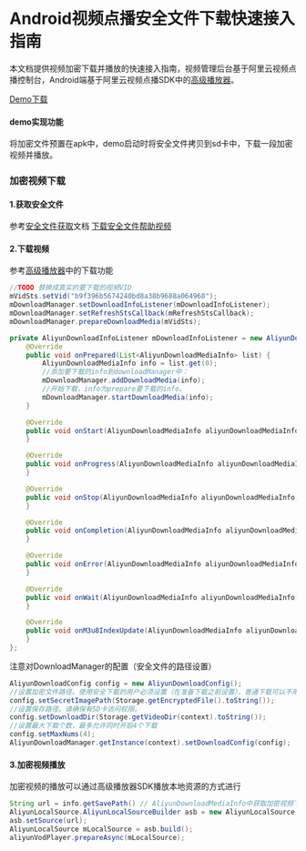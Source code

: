 # Android视频点播安全文件下载快速接入指南

本文档提供视频加密下载并播放的快速接入指南，视频管理后台基于阿里云视频点播控制台，Android端基于阿里云视频点播SDK中的[高级播放器](https://help.aliyun.com/document_detail/61910.html?spm=a2c4g.11186623.6.683.QSC6ZP)。

[Demo下载](./res/alisafeplayer-master.zip)

#### demo实现功能
将加密文件预置在apk中，demo启动时将安全文件拷贝到sd卡中，下载一段加密视频并播放。

### 加密视频下载
#### 1.获取安全文件
参考[安全文件获取](https://help.aliyun.com/document_detail/57920.html?spm=a2c4g.11186623.2.9.sHzlGa)文档
[下载安全文件帮助视频](./res/file_download.m4v)
#### 2.下载视频
参考[高级播放器](https://help.aliyun.com/document_detail/61910.html?spm=a2c4g.11186623.6.683.QSC6ZP)中的下载功能

```java
//TODO 替换成真实的要下载的视频VID
mVidSts.setVid("b9f396b5674240bd8a38b9688a064968");
mDownloadManager.setDownloadInfoListener(mDownloadInfoListener);
mDownloadManager.setRefreshStsCallback(mRefreshStsCallback);
mDownloadManager.prepareDownloadMedia(mVidSts);

private AliyunDownloadInfoListener mDownloadInfoListener = new AliyunDownloadInfoListener() {
    @Override
    public void onPrepared(List<AliyunDownloadMediaInfo> list) {
        AliyunDownloadMediaInfo info = list.get(0);
        //添加要下载的info到downloadManager中：
        mDownloadManager.addDownloadMedia(info);
        //开始下载，info为prepare要下载的info。
        mDownloadManager.startDownloadMedia(info);
    }

    @Override
    public void onStart(AliyunDownloadMediaInfo aliyunDownloadMediaInfo) {
    }

    @Override
    public void onProgress(AliyunDownloadMediaInfo aliyunDownloadMediaInfo, int i) {
    }

    @Override
    public void onStop(AliyunDownloadMediaInfo aliyunDownloadMediaInfo) {
    }

    @Override
    public void onCompletion(AliyunDownloadMediaInfo aliyunDownloadMediaInfo) {
    }

    @Override
    public void onError(AliyunDownloadMediaInfo aliyunDownloadMediaInfo, int i, String s, String s1) {
    }

    @Override
    public void onWait(AliyunDownloadMediaInfo aliyunDownloadMediaInfo) {
    }

    @Override
    public void onM3u8IndexUpdate(AliyunDownloadMediaInfo aliyunDownloadMediaInfo, int i) {
    }
};
```

注意对DownloadManager的配置（安全文件的路径设置）

```java
AliyunDownloadConfig config = new AliyunDownloadConfig();
//设置加密文件路径。使用安全下载的用户必须设置（在准备下载之前设置），普通下载可以不用设置。
config.setSecretImagePath(Storage.getEncryptedFile().toString());
//设置保存路径。请确保有SD卡访问权限。
config.setDownloadDir(Storage.getVideoDir(context).toString());
//设置最大下载个数，最多允许同时开启4个下载
config.setMaxNums(4);
AliyunDownloadManager.getInstance(context).setDownloadConfig(config);
```

#### 3.加密视频播放
加密视频的播放可以通过高级播放器SDK播放本地资源的方式进行
```java
String url = info.getSavePath() // AliyunDownloadMediaInfo中获取加密视频下载路径
AliyunLocalSource.AliyunLocalSourceBuilder asb = new AliyunLocalSource.AliyunLocalSourceBuilder();
asb.setSource(url);
AliyunLocalSource mLocalSource = asb.build();
aliyunVodPlayer.prepareAsync(mLocalSource);
```
